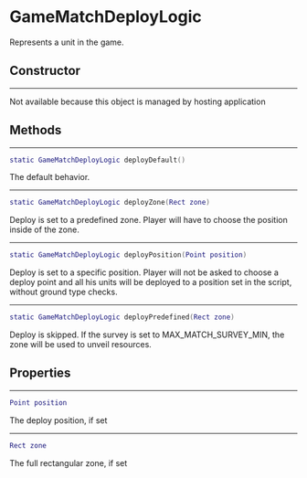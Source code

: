 # GameMatchDeployLogic

Represents a unit in the game.

## Constructor

---
Not available because this object is managed by hosting application

## Methods

---
```lua
static GameMatchDeployLogic deployDefault()
```
The default behavior.

---
```lua
static GameMatchDeployLogic deployZone(Rect zone)
```
Deploy is set to a predefined zone. Player will have to choose the position inside of the zone.

---
```lua
static GameMatchDeployLogic deployPosition(Point position)
```
Deploy is set to a specific position. Player will not be asked to choose a deploy point and all his units will be deployed to a position set in the script, without ground type checks.

---
```lua
static GameMatchDeployLogic deployPredefined(Rect zone)
```
Deploy is skipped. If the survey is set to MAX_MATCH_SURVEY_MIN, the zone will be used to unveil resources.

## Properties

---
```lua
Point position
```
The deploy position, if set

---
```lua
Rect zone
```
The full rectangular zone, if set
